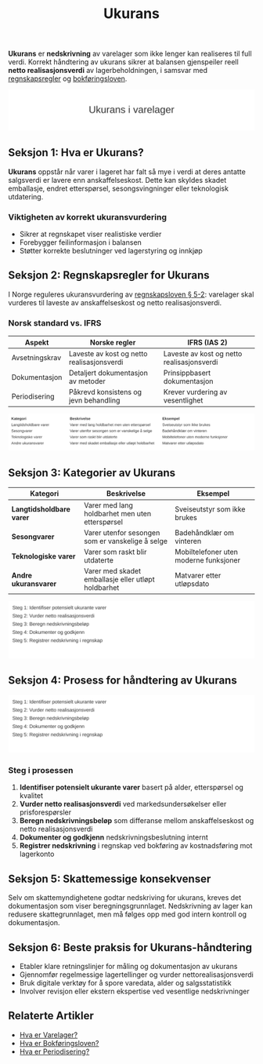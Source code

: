 ﻿---
title: "Ukurans"
seoTitle: "Ukurans"
description: '**Ukurans** er **nedskrivning** av varelager som ikke lenger kan realiseres til full verdi. Korrekt håndtering av ukurans sikrer at balansen gjenspeiler reell ...'
---

**Ukurans** er **nedskrivning** av varelager som ikke lenger kan realiseres til full verdi. Korrekt håndtering av ukurans sikrer at balansen gjenspeiler reell **netto realisasjonsverdi** av lagerbeholdningen, i samsvar med [regnskapsregler](/blogs/regnskap/hva-er-regnskap "Hva er Regnskap? En komplett guide") og [bokføringsloven](/blogs/regnskap/hva-er-bokforingsloven "Hva er Bokføringsloven? Oversikt over Regnskapets Lovverk").

![Illustrasjon som viser nedskrivning ved ukurans i varelager](ukurans-image.svg)

## Seksjon 1: Hva er Ukurans?

**Ukurans** oppstår når varer i lageret har falt så mye i verdi at deres antatte salgsverdi er lavere enn anskaffelseskost. Dette kan skyldes skadet emballasje, endret etterspørsel, sesongsvingninger eller teknologisk utdatering.

### Viktigheten av korrekt ukuransvurdering

* Sikrer at regnskapet viser realistiske verdier
* Forebygger feilinformasjon i balansen
* Støtter korrekte beslutninger ved lagerstyring og innkjøp

## Seksjon 2: Regnskapsregler for Ukurans

I Norge reguleres ukuransvurdering av [regnskapsloven § 5-2](/blogs/regnskap/hva-er-regnskapsloven "Hva er Regnskapsloven? En komplett oversikt"): varelager skal vurderes til laveste av anskaffelseskost og netto realisasjonsverdi.

### Norsk standard vs. IFRS

| Aspekt               | Norske regler                                | IFRS (IAS 2)                                      |
|-----------------------|-----------------------------------------------|---------------------------------------------------|
| Avsetningskrav        | Laveste av kost og netto realisasjonsverdi    | Laveste av kost og netto realisasjonsverdi        |
| Dokumentasjon        | Detaljert dokumentasjon av metoder           | Prinsippbasert dokumentasjon                      |
| Periodisering         | Påkrevd konsistens og jevn behandling        | Krever vurdering av vesentlighet                  |

![Oversikt over kategorier av ukuransvarer](ukurans-kategorier-tabell.svg)

## Seksjon 3: Kategorier av Ukurans

| Kategori                | Beskrivelse                                         | Eksempel                             |
|-------------------------|-----------------------------------------------------|--------------------------------------|
| **Langtidsholdbare varer** | Varer med lang holdbarhet men uten etterspørsel      | Sveiseutstyr som ikke brukes         |
| **Sesongvarer**          | Varer utenfor sesongen som er vanskelige å selge      | Badehåndklær om vinteren             |
| **Teknologiske varer**    | Varer som raskt blir utdaterte                        | Mobiltelefoner uten moderne funksjoner |
| **Andre ukuransvarer**    | Varer med skadet emballasje eller utløpt holdbarhet  | Matvarer etter utløpsdato            |

![Prosess for identifikasjon og nedskrivning av ukuransvarer](ukurans-prosess.svg)

## Seksjon 4: Prosess for håndtering av Ukurans

![Prosess for identifikasjon og nedskrivning av ukuransvarer](ukurans-prosess.svg)

### Steg i prosessen

1. **Identifiser potensielt ukurante varer** basert på alder, etterspørsel og kvalitet
2. **Vurder netto realisasjonsverdi** ved markedsundersøkelser eller prisforespørsler
3. **Beregn nedskrivningsbeløp** som differanse mellom anskaffelseskost og netto realisasjonsverdi
4. **Dokumenter og godkjenn** nedskrivningsbeslutning internt
5. **Registrer nedskrivning** i regnskap ved bokføring av kostnadsføring mot lagerkonto

## Seksjon 5: Skattemessige konsekvenser

Selv om skattemyndighetene godtar nedskriving for ukurans, kreves det dokumentasjon som viser beregningsgrunnlaget. Nedskrivning av lager kan redusere skattegrunnlaget, men må følges opp med god intern kontroll og dokumentasjon.

## Seksjon 6: Beste praksis for Ukurans-håndtering

* Etabler klare retningslinjer for måling og dokumentasjon av ukurans
* Gjennomfør regelmessige lagertellinger og vurder nettorealisasjonsverdi
* Bruk digitale verktøy for å spore varedata, alder og salgsstatistikk
* Involver revisjon eller ekstern ekspertise ved vesentlige nedskrivninger

## Relaterte Artikler

* [Hva er Varelager?](/blogs/regnskap/hva-er-varelager "Hva er Varelager? Komplett Guide til Lagerregnskapsføring og Verdivurdering")
* [Hva er Bokføringsloven?](/blogs/regnskap/hva-er-bokforingsloven "Hva er Bokføringsloven? Oversikt over Regnskapets Lovverk")
* [Hva er Periodisering?](/blogs/regnskap/hva-er-periodisering "Hva er Periodisering? Prinsipper og Praktiske Eksempler")










